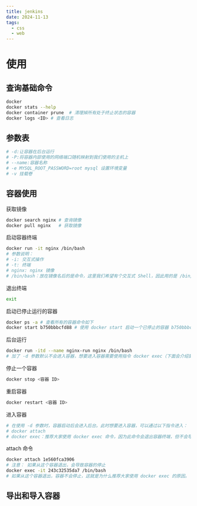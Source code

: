 ```yaml
---
title: jenkins
date: 2024-11-13
tags:
  - css
  - web
---
```


<!--
 * @Author: jinqli
 * @Date: 2023-11-10 11:23:04
 * @LastEditors: jinqli
 * @LastEditTime: 2023-11-10 12:19:44
 * @FilePath: /docker使用/use.md
 * @Description:
 *
-->

# 使用

## 查询基础命令

```sh
docker
docker stats --help
docker container prune  # 清理掉所有处于终止状态的容器
docker logs <ID> # 查看日志
```

## 参数表

```sh
# -d:让容器在后台运行
# -P:将容器内部使用的网络端口随机映射到我们使用的主机上
# --name:容器名称
# -e MYSQL_ROOT_PASSWORD=root mysql 设置环境变量
# -v 挂载卷
```

## 容器使用

获取镜像

```sh
docker search nginx # 查询镜像
docker pull nginx   # 获取镜像
```

启动容器终端

```sh
docker run -it nginx /bin/bash
# 参数说明：
# -i: 交互式操作
# -t: 终端
# nginx: nginx 镜像
# /bin/bash：放在镜像名后的是命令，这里我们希望有个交互式 Shell，因此用的是 /bin/bash
```

退出终端

```sh
exit
```

启动已停止运行的容器

```sh
docker ps -a # 查看所有的容器命令如下
docker start b750bbbcfd88 # 使用 docker start 启动一个已停止的容器 b750bbbcfd88=容器 ID
```

后台运行

```sh
docker run -itd --name nginx-run nginx /bin/bash
# 加了 -d 参数默认不会进入容器，想要进入容器需要使用指令 docker exec（下面会介绍到）
```

停止一个容器

```sh
docker stop <容器 ID>
```

重启容器

```sh
docker restart <容器 ID>
```

进入容器

```sh
# 在使用 -d 参数时，容器启动后会进入后台。此时想要进入容器，可以通过以下指令进入：
# docker attach
# docker exec：推荐大家使用 docker exec 命令，因为此命令会退出容器终端，但不会导致容器的停止
```

attach 命令

```sh
docker attach 1e560fca3906
# 注意： 如果从这个容器退出，会导致容器的停止
docker exec -it 243c32535da7 /bin/bash
# 如果从这个容器退出，容器不会停止，这就是为什么推荐大家使用 docker exec 的原因。
```

## 导出和导入容器
